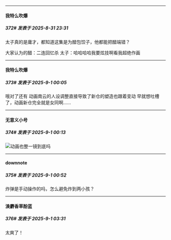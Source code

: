 ﻿
*****

####  我特么吹爆  
##### 372#       发表于 2025-8-31 23:31

太子真的是庸才，都知道这集是为醋包饺子，他都能把醋端错？

大家认为的醋：二连回忆杀
太子：哈哈哈哈我要炫技啊看我超绝作画


*****

####  我特么吹爆  
##### 373#       发表于 2025-9-1 00:05

哦对了还有
动画南云的人设调整直接导致了新仓的塑造也跟着变动
早就想吐槽了，动画新仓完全就是女同啊……


*****

####  无意义小号  
##### 374#       发表于 2025-9-1 00:13

<img src="https://static.stage1st.com/image/smiley/face2017/112.png" referrerpolicy="no-referrer">动画也整一镜到底吗


*****

####  downnote  
##### 375#       发表于 2025-9-1 00:52

炸弹是手动操作的吗，怎么避免炸到两小孩？


*****

####  溴麝香草酚蓝  
##### 376#       发表于 2025-9-1 03:31

太爽了！

